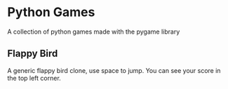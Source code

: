 # Python Games

A collection of python games made with the pygame library

## Flappy Bird

A generic flappy bird clone, use space to jump. You can see your score in the top left corner.

